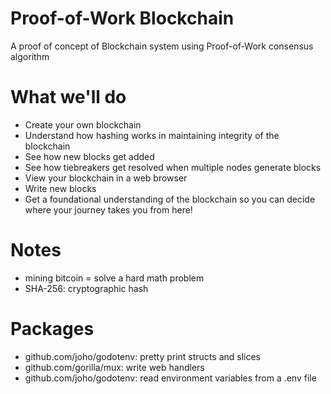 # Proof-of-Work Blockchain
A proof of concept of Blockchain system using Proof-of-Work consensus algorithm

# What we'll do
- Create your own blockchain
- Understand how hashing works in maintaining integrity of the blockchain
- See how new blocks get added
- See how tiebreakers get resolved when multiple nodes generate blocks
- View your blockchain in a web browser
- Write new blocks
- Get a foundational understanding of the blockchain so you can decide where your journey takes you from here!

# Notes
- mining bitcoin = solve a hard math problem
- SHA-256: cryptographic hash

# Packages
- github.com/joho/godotenv: pretty print structs and slices
- github.com/gorilla/mux: write web handlers
- github.com/joho/godotenv: read environment variables from a .env file
